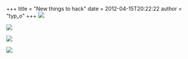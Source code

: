 +++
title = "New things to hack"
date = 2012-04-15T20:22:22
author = "typ_o"
+++
![](https://flipdot.org/blog/uploads/fd_spende03.jpg)  
  
![](https://flipdot.org/blog/uploads/fd_spende01.jpg)  
  
![](https://flipdot.org/blog/uploads/fd_spende00.jpg)  
  
![](https://flipdot.org/blog/uploads/fd_spende02.jpg)

